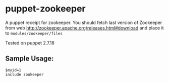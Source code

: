 puppet-zookeeper
================

A puppet receipt for zookeeper. You should fetch last version of Zookeeper from web http://zookeeper.apache.org/releases.html#download and place it to `modules/zookeeper/files`

Tested on puppet 2.7.18

## Sample Usage:

    $myid=1
    include zookeeper
